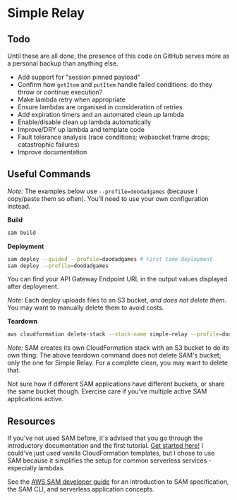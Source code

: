 # Simple Relay

## Todo

Until these are all done, the presence of this code on GitHub serves more as a personal backup than anything else.

- Add support for "session pinned payload"
- Confirm how `getItem` and `putItem` handle failed conditions: do they throw or continue execution?
- Make lambda retry when appropriate
- Ensure lambdas are organised in consideration of retries
- Add expiration timers and an automated clean up lambda
- Enable/disable clean up lambda automatically
- Improve/DRY up lambda and template code
- Fault tolerance analysis (race conditions; websocket frame drops; catastrophic failures)
- Improve documentation

## Useful Commands

*Note:* The examples below use `--profile=doodadgames` (because I copy/paste them so often).
You'll need to use your own configuration instead.

__Build__

```bash
sam build
```

__Deployment__

```bash
sam deploy --guided --profile=doodadgames # First time deployment
sam deploy --profile=doodadgames
```

You can find your API Gateway Endpoint URL in the output values displayed after deployment.

*Note:* Each deploy uploads files to an S3 bucket, *and does not delete them*.
You may want to manually delete them to avoid costs.

__Teardown__

```bash
aws cloudformation delete-stack --stack-name simple-relay --profile=doodadgames
```

*Note:* SAM creates its own CloudFormation stack with an S3 bucket to do its own thing.
The above teardown command does not delete SAM's bucket; only the one for Simple Relay.
For a complete clean, you may want to delete that.

Not sure how if different SAM applications have different buckets, or share the same bucket though.
Exercise care if you've multiple active SAM applications active.

## Resources

If you've not used SAM before, it's advised that you go through the introductory documentation and the first tutorial. [Get started here!](https://docs.aws.amazon.com/serverless-application-model/latest/developerguide/what-is-sam.html) I could've just used vanilla CloudFormation templates, but I chose to use SAM because it simplifies the setup for common serverless services - especially lambdas.

See the [AWS SAM developer guide](https://docs.aws.amazon.com/serverless-application-model/latest/developerguide/what-is-sam.html) for an introduction to SAM specification, the SAM CLI, and serverless application concepts.
